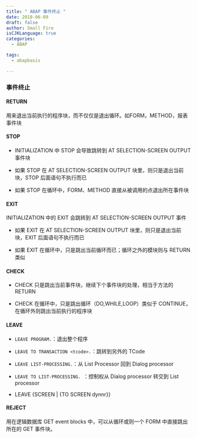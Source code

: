 ```yaml
---
title: " ABAP 事件终止 "
date: 2018-06-09
draft: false
author: Small Fire
isCJKLanguage: true
categories: 
  - ABAP

tags: 
  - abapbasis

---
```


### 事件终止

#### RETURN

用来退出当前执行的程序块，而不仅仅是退出循环。如FORM，METHOD，报表事件块

#### STOP 

- INITIALIZATION 中 STOP 会导致跳转到 AT SELECTION-SCREEN OUTPUT 事件块

- 如果 STOP 在 AT SELECTION-SCREEN OUTPUT 块里，则只是退出当前块，STOP 后面语句不执行而已

- 如果 STOP 在循环中，FORM、METHOD 直接从被调用的点退出所在事件块

#### EXIT

INITIALIZATION 中的 EXIT 会跳转到 AT SELECTION-SCREEN OUTPUT 事件

- 如果 EXIT 在 AT SELECTION-SCREEN OUTPUT 块里，则只是退出当前块，EXIT 后面语句不执行而已

- 如果 EXIT 在循环中，只是跳出当前循环而已；循环之外的模块则与 RETURN 类似

#### CHECK

- CHECK 只是跳出当前事件块，继续下个事件块的处理，相当于方法的 RETURN

- CHECK 在循环中，只是跳出循环（DO,WHILE,LOOP）类似于 CONTINUE，在循环外则跳出当前执行的程序块

#### LEAVE 

- `LEAVE PROGRAM.`：退出整个程序

- `LEAVE TO TRANSACTION <tcode>.`：跳转到另外的 TCode

- `LEAVE LIST-PROCESSING.`：从 List Processor 回到 Dialog processor

- `LEAVE TO LIST-PROCESSING. `：控制权从 Dialog processor 转交到 List processor

- LEAVE {SCREEN | {TO SCREEN dynnr}}

#### REJECT

用在逻辑数据库 GET event blocks 中，可以从循环或则一个 FORM 中直接跳出所在的 GET 事件块。